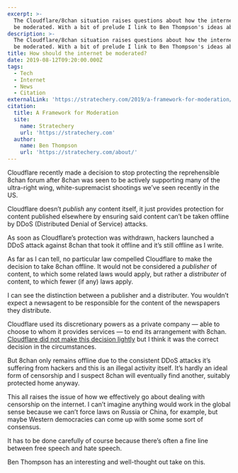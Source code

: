 ```yaml
---
excerpt: >-
  The Cloudflare/8chan situation raises questions about how the internet should
  be moderated. With a bit of prelude I link to Ben Thompson's ideas about this.
description: >-
  The Cloudflare/8chan situation raises questions about how the internet should
  be moderated. With a bit of prelude I link to Ben Thompson's ideas about this.
title: How should the internet be moderated?
date: 2019-08-12T09:20:00.000Z
tags:
  - Tech
  - Internet
  - News
  - Citation
externalLink: 'https://stratechery.com/2019/a-framework-for-moderation/'
citation:
  title: A Framework for Moderation
  site:
    name: Stratechery
    url: 'https://stratechery.com'
  author:
    name: Ben Thompson
    url: 'https://stratechery.com/about/'
---
```

Cloudflare recently made a decision to stop protecting the reprehensible 8chan forum after 8chan was seen to be actively supporting many of the ultra-right wing, white-supremacist shootings we’ve seen recently in the US.

Cloudflare doesn’t _publish_ any content itself, it just provides protection for content published elsewhere by ensuring said content can’t be taken offline by DDoS (Distributed Denial of Service) attacks.

As soon as Cloudflare’s protection was withdrawn, hackers launched a DDoS attack against 8chan that took it offline and it’s still offline as I write.

As far as I can tell, no particular law compelled Cloudflare to make the decision to take 8chan offline. It would not be considered a _publisher_ of content, to which some related laws would apply, but rather a _distributer_ of content, to which fewer (if any) laws apply.

I can see the distinction between a publisher and a distributer. You wouldn’t expect a newsagent to be responsible for the content of the newspapers they distribute.

Cloudflare used its discretionary powers as a private company — able to choose to whom it provides services — to end its arrangement with 8chan. [Cloudflare did not make this decision lightly](https://new.blog.cloudflare.com/terminating-service-for-8chan/ "Read Cloudflare's post about choosing to withdraw its services to 8chan.") but I think it was the correct decision in the circumstances.

But 8chan only remains offline due to the consistent DDoS attacks it’s suffering from hackers and this is an illegal activity itself. It’s hardly an ideal form of censorship and I suspect 8chan will eventually find another, suitably protected home anyway.

This all raises the issue of how we effectively go about dealing with censorship on the internet. I can’t imagine anything would work in the global sense because we can’t force laws on Russia or China, for example, but maybe Western democracies can come up with some some sort of consensus.

It has to be done carefully of course because there’s often a fine line between free speech and hate speech. 

Ben Thompson has an interesting and well-thought out take on this.



